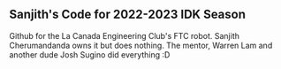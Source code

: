 ## Sanjith's Code for 2022-2023 IDK Season

Github for the La Canada Engineering Club's FTC robot. Sanjith Cherumandanda owns it but does nothing. The mentor, Warren Lam and another dude Josh Sugino did everything :D 

